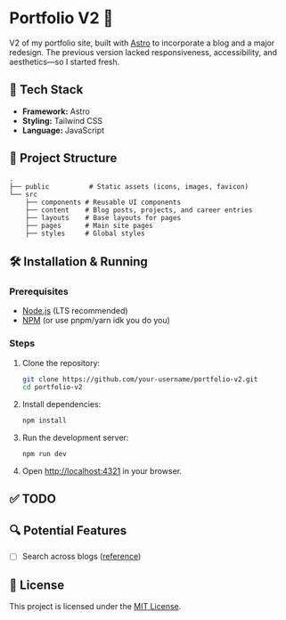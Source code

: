 # Portfolio V2 🚀  

V2 of my portfolio site, built with [Astro](https://astro.build/) to incorporate a blog and a major redesign. The previous version lacked responsiveness, accessibility, and aesthetics—so I started fresh.  

## 🚧 Tech Stack  
- **Framework:** Astro  
- **Styling:** Tailwind CSS  
- **Language:** JavaScript  

## 📂 Project Structure  
```
.
├── public          # Static assets (icons, images, favicon)
└── src
    ├── components # Reusable UI components
    ├── content    # Blog posts, projects, and career entries
    ├── layouts    # Base layouts for pages
    ├── pages      # Main site pages
    ├── styles     # Global styles
```

## 🛠 Installation & Running  

### Prerequisites  
- [Node.js](https://nodejs.org/) (LTS recommended)  
- [NPM](https://npmjs.com/) (or use pnpm/yarn idk you do you)  

### Steps  
1. Clone the repository:  
   ```sh
   git clone https://github.com/your-username/portfolio-v2.git
   cd portfolio-v2
   ```  
2. Install dependencies:  
   ```sh
   npm install
   ```  
3. Run the development server:  
   ```sh
   npm run dev
   ```  
4. Open [http://localhost:4321](http://localhost:4321) in your browser.  

## ✅ TODO  

## 🔍 Potential Features  
- [ ] Search across blogs ([reference](https://danidiaztech.com/create-astro-search-component/))  

## 📝 License  
This project is licensed under the [MIT License](LICENSE).